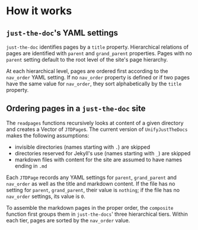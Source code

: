 

# How it works

## `just-the-doc`'s YAML settings

`just-the-doc` identifies pages by a `title` property. Hierarchical relations of pages are identified with `parent` and `grand_parent` properties.  Pages with no `parent` setting default to the root level of the site's page hierarchy.

At each hierarchical level, pages are ordered first according to the `nav_order` YAML setting.  If no `nav_order` property is defined or if two pages have the same value for `nav_order`, they sort alphabetically by the `title` property.

## Ordering pages in a `just-the-doc` site

The `readpages` functions recursively looks at content of a given directory and creates a Vector of `JTDPage`s.  The current version of `UnifyJustTheDocs` makes the following assumptions:

- invisible directories (names starting with `.`) are skipped
- directories reserved for Jekyll's use (names starting with `_`) are skipped
- markdown files with content for the site are assumed to have names ending in `.md` 

Each `JTDPage` records any YAML settings for `parent`, `grand_parent` and `nav_order` as well as the title and markdown content.  If the file has no setting for `parent`, `grand_parent`, their value is `nothing`; if the file has no `nav_order` settings, its value is `0`.

To assemble the markdown pages in the proper order, the `composite` function first groups them in `just-the-docs`' three hierarchical tiers.  Within each tier, pages are sorted by the `nav_order` value.
